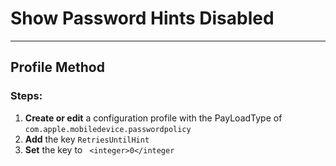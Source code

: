 # Show Password Hints Disabled
------------------------------------
## Profile Method
### Steps:

1. **Create or edit** a configuration profile with the PayLoadType of
```com.apple.mobiledevice.passwordpolicy```
2. **Add** the key ```RetriesUntilHint```
3. **Set** the key to ``` <integer>0</integer```